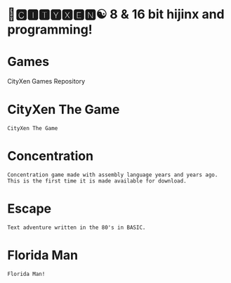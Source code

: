 # 🌆🅲🅸🆃🆈🆇🅴🅽☯️ 8 & 16 bit hijinx and programming!

# Games

CityXen Games Repository

# CityXen The Game

    CityXen The Game

# Concentration

    Concentration game made with assembly language years and years ago. This is the first time it is made available for download.

# Escape

    Text adventure written in the 80's in BASIC.

# Florida Man

    Florida Man!

